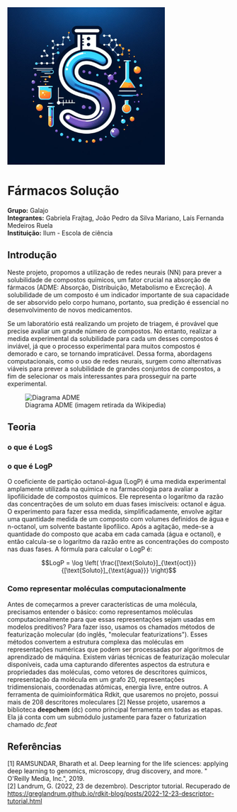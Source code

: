 <div>
        <img src="logo_projeto_final.jpg" style="width: 356px; height:356px; margin-right: 20px;" />
</div>

# Fármacos Solução 

**Grupo:** Galajo
<br>
**Integrantes:** Gabriela Frajtag, João Pedro da Silva Mariano, Laís Fernanda Medeiros Ruela
<br>
**Instituição:** Ilum - Escola de ciência
<br>


## Introdução
Neste projeto, propomos a utilização de redes neurais (NN) para prever a solubilidade de compostos químicos, um fator crucial na absorção de fármacos (ADME: Absorção, Distribuição, Metabolismo e Excreção). A solubilidade de um composto é um indicador importante de sua capacidade de ser absorvido pelo corpo humano, portanto, sua predição é essencial no desenvolvimento de novos medicamentos.

Se um laboratório está realizando um projeto de triagem, é provável que precise avaliar um grande número de compostos. No entanto, realizar a medida experimental da solubilidade para cada um desses compostos é inviável, já que o processo experimental para muitos compostos é demorado e caro, se tornando impraticável. Dessa forma, abordagens computacionais, como o uso de redes neurais, surgem como alternativas viáveis para prever a solubilidade de grandes conjuntos de compostos, a fim de selecionar os mais interessantes para prosseguir na parte experimental.


<figure>
  <img src="https://upload.wikimedia.org/wikipedia/commons/thumb/1/1c/Pharmacokinetics.svg/1200px-Pharmacokinetics.svg.png" alt="Diagrama ADME" width="300" height="300">
  <figcaption>Diagrama ADME (imagem retirada da Wikipedia)</figcaption>
</figure>


## Teoria 

### o que é LogS

### o que é LogP
O coeficiente de partição octanol-água (LogP) é uma medida experimental amplamente utilizada na química e na farmacologia para avaliar a lipofilicidade de compostos químicos. Ele representa o logaritmo da razão das concentrações de um soluto em duas fases imiscíveis: octanol e água. O experimento para fazer essa medida, simplificadamente, envolve agitar uma quantidade medida de um composto com volumes definidos de água e n-octanol, um solvente bastante lipofílico. Após a agitação, mede-se a quantidade do composto que acaba em cada camada (água e octanol), e então calcula-se o logaritmo da razão entre as concentrações do composto nas duas fases. A fórmula para calcular o LogP é:

```math
LogP = \log \left( \frac{[\text{Soluto}]_{\text{oct}}}{[\text{Soluto}]_{\text{água}}} \right)
```


### Como representar moléculas computacionalmente
Antes de começarmos a prever características de uma molécula, precisamos entender o básico: como representamos moléculas computacionalmente para que essas representações sejam usadas em modelos preditivos? Para fazer isso, usamos os chamados métodos de featurização molecular (do inglês, "molecular featurizations"). Esses métodos convertem a estrutura complexa das moléculas em representações numéricas que podem ser processadas por algoritmos de aprendizado de máquina. Existem várias técnicas de featurização molecular disponíveis, cada uma capturando diferentes aspectos da estrutura e propriedades das moléculas, como vetores de descritores químicos, representação da molécula em um grafo 2D, representações tridimensionais, coordenadas atômicas, energia livre, entre outros. A ferramenta de quimioinformática Rdkit, que usaremos no projeto, possui mais de 208 descritores moleculares [2]
Nesse projeto, usaremos a biblioteca **deepchem** (dc) como principal ferramenta em todas as etapas. Ela já conta com um submódulo justamente para fazer o faturization chamado *dc.feat*








## Referências
[1] RAMSUNDAR, Bharath et al. Deep learning for the life sciences: applying deep learning to genomics, microscopy, drug discovery, and more. " O'Reilly Media, Inc.", 2019. <br>
[2] Landrum, G. (2022, 23 de dezembro). Descriptor tutorial. Recuperado de https://greglandrum.github.io/rdkit-blog/posts/2022-12-23-descriptor-tutorial.html









